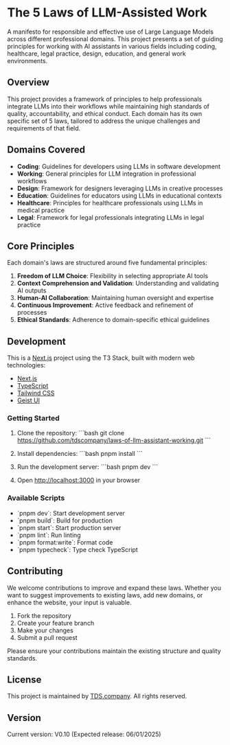 # The 5 Laws of LLM-Assisted Work

A manifesto for responsible and effective use of Large Language Models across different professional domains. This project presents a set of guiding principles for working with AI assistants in various fields including coding, healthcare, legal practice, design, education, and general work environments.

## Overview

This project provides a framework of principles to help professionals integrate LLMs into their workflows while maintaining high standards of quality, accountability, and ethical conduct. Each domain has its own specific set of 5 laws, tailored to address the unique challenges and requirements of that field.

## Domains Covered

- **Coding**: Guidelines for developers using LLMs in software development
- **Working**: General principles for LLM integration in professional workflows
- **Design**: Framework for designers leveraging LLMs in creative processes
- **Education**: Guidelines for educators using LLMs in educational contexts
- **Healthcare**: Principles for healthcare professionals using LLMs in medical practice
- **Legal**: Framework for legal professionals integrating LLMs in legal practice

## Core Principles

Each domain's laws are structured around five fundamental principles:

1. **Freedom of LLM Choice**: Flexibility in selecting appropriate AI tools
2. **Context Comprehension and Validation**: Understanding and validating AI outputs
3. **Human-AI Collaboration**: Maintaining human oversight and expertise
4. **Continuous Improvement**: Active feedback and refinement of processes
5. **Ethical Standards**: Adherence to domain-specific ethical guidelines

## Development

This is a [Next.js](https://nextjs.org/) project using the T3 Stack, built with modern web technologies:

- [Next.js](https://nextjs.org)
- [TypeScript](https://www.typescriptlang.org/)
- [Tailwind CSS](https://tailwindcss.com)
- [Geist UI](https://geist-ui.dev/)

### Getting Started

1. Clone the repository:
\`\`\`bash
git clone https://github.com/tdscompany/laws-of-llm-assistant-working.git
\`\`\`

2. Install dependencies:
\`\`\`bash
pnpm install
\`\`\`

3. Run the development server:
\`\`\`bash
pnpm dev
\`\`\`

4. Open [http://localhost:3000](http://localhost:3000) in your browser

### Available Scripts

- \`pnpm dev\`: Start development server
- \`pnpm build\`: Build for production
- \`pnpm start\`: Start production server
- \`pnpm lint\`: Run linting
- \`pnpm format:write\`: Format code
- \`pnpm typecheck\`: Type check TypeScript

## Contributing

We welcome contributions to improve and expand these laws. Whether you want to suggest improvements to existing laws, add new domains, or enhance the website, your input is valuable.

1. Fork the repository
2. Create your feature branch
3. Make your changes
4. Submit a pull request

Please ensure your contributions maintain the existing structure and quality standards.

## License

This project is maintained by [TDS.company](https://tds.company). All rights reserved.

## Version

Current version: V0.10 (Expected release: 06/01/2025)
